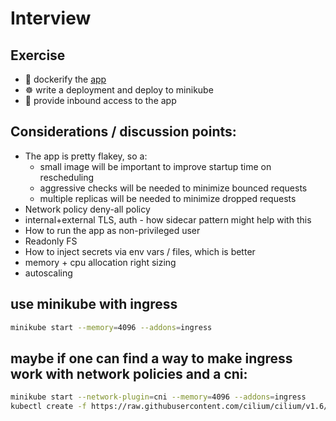 # Interview

## Exercise

- 🐳 dockerify the [app](./app)
- ☸ write a deployment and deploy to minikube
- 🍪 provide inbound access to the app

## Considerations / discussion points:

- The app is pretty flakey, so a:
  - small image will be important to improve startup time on rescheduling
  - aggressive checks will be needed to minimize bounced requests
  - multiple replicas will be needed to minimize dropped requests
- Network policy deny-all policy
- internal+external TLS, auth - how sidecar pattern might help with this
- How to run the app as non-privileged user
- Readonly FS
- How to inject secrets via env vars / files, which is better
- memory + cpu allocation right sizing
- autoscaling

## use minikube with ingress

```bash
minikube start --memory=4096 --addons=ingress
```

## maybe if one can find a way to make ingress work with network policies and a cni:

```bash
minikube start --network-plugin=cni --memory=4096 --addons=ingress
kubectl create -f https://raw.githubusercontent.com/cilium/cilium/v1.6/install/kubernetes/quick-install.yaml
```
